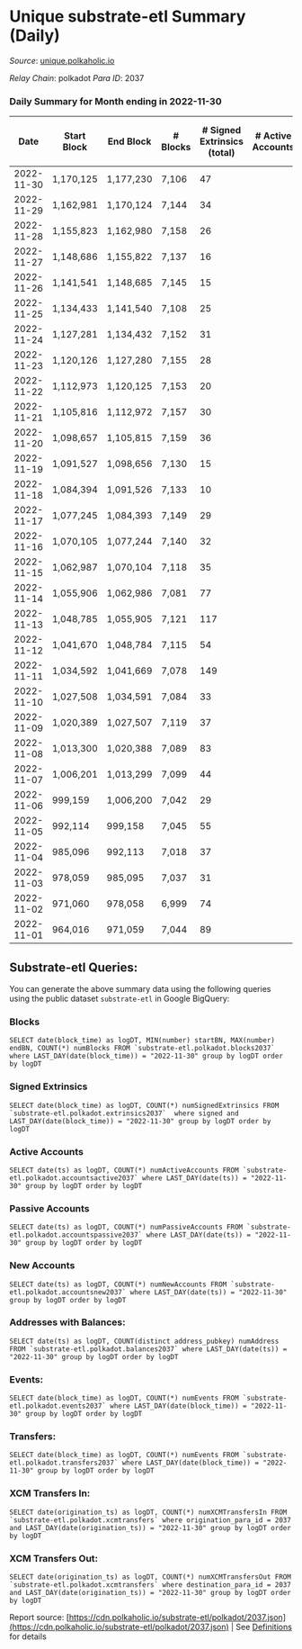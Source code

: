 # Unique substrate-etl Summary (Daily)

_Source_: [unique.polkaholic.io](https://unique.polkaholic.io)

*Relay Chain*: polkadot
*Para ID*: 2037



### Daily Summary for Month ending in 2022-11-30


| Date | Start Block | End Block | # Blocks | # Signed Extrinsics (total) | # Active Accounts | # Passive | # New | # Addresses with Balances | # Events | # Transfers | # XCM Transfers In | # XCM Transfers Out | Issues | 
| ---- | ----------- | --------- | -------- | --------------------------- | ----------------- | --------- | ----- | ------------------------- | -------- | ----------- | ------------------ | ------------------- | ------ |
| 2022-11-30 | 1,170,125 | 1,177,230 | 7,106 | 47 |  |  |  | 15,788 | 15,511 | 34  |   |   |  |
| 2022-11-29 | 1,162,981 | 1,170,124 | 7,144 | 34 |  |  |  |  | 15,468 | 16  |   |   |  |
| 2022-11-28 | 1,155,823 | 1,162,980 | 7,158 | 26 |  |  |  |  | 15,474 | 12  |   |   |  |
| 2022-11-27 | 1,148,686 | 1,155,822 | 7,137 | 16 |  |  |  |  | 15,353 | 3  |   |   |  |
| 2022-11-26 | 1,141,541 | 1,148,685 | 7,145 | 15 |  |  |  |  | 15,369 | 6  |   |   |  |
| 2022-11-25 | 1,134,433 | 1,141,540 | 7,108 | 25 |  |  |  |  | 15,494 | 19  |   |   |  |
| 2022-11-24 | 1,127,281 | 1,134,432 | 7,152 | 31 |  |  |  |  | 15,466 | 18  |   |   |  |
| 2022-11-23 | 1,120,126 | 1,127,280 | 7,155 | 28 |  |  |  |  | 15,566 | 9  |   |   |  |
| 2022-11-22 | 1,112,973 | 1,120,125 | 7,153 | 20 |  |  |  |  | 15,535 | 12  |   |   |  |
| 2022-11-21 | 1,105,816 | 1,112,972 | 7,157 | 30 |  |  |  |  | 15,503 | 18  |   |   |  |
| 2022-11-20 | 1,098,657 | 1,105,815 | 7,159 | 36 |  |  |  |  | 15,526 | 20  |   |   |  |
| 2022-11-19 | 1,091,527 | 1,098,656 | 7,130 | 15 |  |  |  |  | 15,592 | 24  |   |   |  |
| 2022-11-18 | 1,084,394 | 1,091,526 | 7,133 | 10 |  |  |  |  | 15,412 | 5  |   |   |  |
| 2022-11-17 | 1,077,245 | 1,084,393 | 7,149 | 29 |  |  |  |  | 15,492 | 18  |   |   |  |
| 2022-11-16 | 1,070,105 | 1,077,244 | 7,140 | 32 |  |  |  |  | 15,443 | 28  |   |   |  |
| 2022-11-15 | 1,062,987 | 1,070,104 | 7,118 | 35 |  |  |  |  | 15,419 | 24  |   |   |  |
| 2022-11-14 | 1,055,906 | 1,062,986 | 7,081 | 77 |  |  |  |  | 15,553 | 61  |   |   |  |
| 2022-11-13 | 1,048,785 | 1,055,905 | 7,121 | 117 |  |  |  |  | 15,852 | 94  |   |   |  |
| 2022-11-12 | 1,041,670 | 1,048,784 | 7,115 | 54 |  |  |  |  | 15,509 | 40  |   |   |  |
| 2022-11-11 | 1,034,592 | 1,041,669 | 7,078 | 149 |  |  |  |  | 15,908 | 139  |   |   |  |
| 2022-11-10 | 1,027,508 | 1,034,591 | 7,084 | 33 |  |  |  |  | 15,336 | 20  |   |   |  |
| 2022-11-09 | 1,020,389 | 1,027,507 | 7,119 | 37 |  |  |  |  | 15,430 | 30  |   |   |  |
| 2022-11-08 | 1,013,300 | 1,020,388 | 7,089 | 83 |  |  |  |  | 15,859 | 61  |   |   |  |
| 2022-11-07 | 1,006,201 | 1,013,299 | 7,099 | 44 |  |  |  |  | 15,451 | 29  |   |   |  |
| 2022-11-06 | 999,159 | 1,006,200 | 7,042 | 29 |  |  |  |  | 15,224 | 17  |   |   |  |
| 2022-11-05 | 992,114 | 999,158 | 7,045 | 55 |  |  |  |  | 15,365 | 35  |   |   |  |
| 2022-11-04 | 985,096 | 992,113 | 7,018 | 37 |  |  |  |  | 15,235 | 19  |   |   |  |
| 2022-11-03 | 978,059 | 985,095 | 7,037 | 31 |  |  |  | 15,603 | 15,225 | 17  |   |   |  |
| 2022-11-02 | 971,060 | 978,058 | 6,999 | 74 |  |  |  | 15,598 | 15,367 | 41  |   |   |  |
| 2022-11-01 | 964,016 | 971,059 | 7,044 | 89 |  |  |  | 15,595 | 15,525 | 65  |   |   |  |

## Substrate-etl Queries:
You can generate the above summary data using the following queries using the public dataset `substrate-etl` in Google BigQuery:


### Blocks
```
SELECT date(block_time) as logDT, MIN(number) startBN, MAX(number) endBN, COUNT(*) numBlocks FROM `substrate-etl.polkadot.blocks2037`  where LAST_DAY(date(block_time)) = "2022-11-30" group by logDT order by logDT
```


### Signed Extrinsics
```
SELECT date(block_time) as logDT, COUNT(*) numSignedExtrinsics FROM `substrate-etl.polkadot.extrinsics2037`  where signed and LAST_DAY(date(block_time)) = "2022-11-30" group by logDT order by logDT
```


### Active Accounts
```
SELECT date(ts) as logDT, COUNT(*) numActiveAccounts FROM `substrate-etl.polkadot.accountsactive2037` where LAST_DAY(date(ts)) = "2022-11-30" group by logDT order by logDT
```


### Passive Accounts
```
SELECT date(ts) as logDT, COUNT(*) numPassiveAccounts FROM `substrate-etl.polkadot.accountspassive2037` where LAST_DAY(date(ts)) = "2022-11-30" group by logDT order by logDT
```


### New Accounts
```
SELECT date(ts) as logDT, COUNT(*) numNewAccounts FROM `substrate-etl.polkadot.accountsnew2037` where LAST_DAY(date(ts)) = "2022-11-30" group by logDT order by logDT
```


### Addresses with Balances:
```
SELECT date(ts) as logDT, COUNT(distinct address_pubkey) numAddress FROM `substrate-etl.polkadot.balances2037` where LAST_DAY(date(ts)) = "2022-11-30" group by logDT order by logDT
```


### Events:
```
SELECT date(block_time) as logDT, COUNT(*) numEvents FROM `substrate-etl.polkadot.events2037` where LAST_DAY(date(block_time)) = "2022-11-30" group by logDT order by logDT
```


### Transfers:
```
SELECT date(block_time) as logDT, COUNT(*) numEvents FROM `substrate-etl.polkadot.transfers2037` where LAST_DAY(date(block_time)) = "2022-11-30" group by logDT order by logDT
```


### XCM Transfers In:
```
SELECT date(origination_ts) as logDT, COUNT(*) numXCMTransfersIn FROM `substrate-etl.polkadot.xcmtransfers` where origination_para_id = 2037 and LAST_DAY(date(origination_ts)) = "2022-11-30" group by logDT order by logDT
```


### XCM Transfers Out:
```
SELECT date(origination_ts) as logDT, COUNT(*) numXCMTransfersOut FROM `substrate-etl.polkadot.xcmtransfers` where destination_para_id = 2037 and LAST_DAY(date(origination_ts)) = "2022-11-30" group by logDT order by logDT
```



Report source: [https://cdn.polkaholic.io/substrate-etl/polkadot/2037.json](https://cdn.polkaholic.io/substrate-etl/polkadot/2037.json) | See [Definitions](/DEFINITIONS.md) for details
